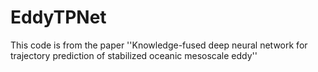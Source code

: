 # EddyTPNet
This code is from the paper ''Knowledge-fused deep neural network for trajectory prediction of stabilized oceanic mesoscale eddy''
# 
